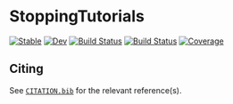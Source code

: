 # StoppingTutorials

[![Stable](https://img.shields.io/badge/docs-stable-blue.svg)](https://SolverStoppingJulia.github.io/StoppingTutorials.jl/stable)
[![Dev](https://img.shields.io/badge/docs-dev-blue.svg)](https://SolverStoppingJulia.github.io/StoppingTutorials.jl/dev)
[![Build Status](https://github.com/SolverStoppingJulia/StoppingTutorials.jl/actions/workflows/CI.yml/badge.svg?branch=main)](https://github.com/SolverStoppingJulia/StoppingTutorials.jl/actions/workflows/CI.yml?query=branch%3Amain)
[![Build Status](https://api.cirrus-ci.com/github/SolverStoppingJulia/StoppingTutorials.jl.svg)](https://cirrus-ci.com/github/SolverStoppingJulia/StoppingTutorials.jl)
[![Coverage](https://codecov.io/gh/SolverStoppingJulia/StoppingTutorials.jl/branch/main/graph/badge.svg)](https://codecov.io/gh/SolverStoppingJulia/StoppingTutorials.jl)

## Citing

See [`CITATION.bib`](CITATION.bib) for the relevant reference(s).
